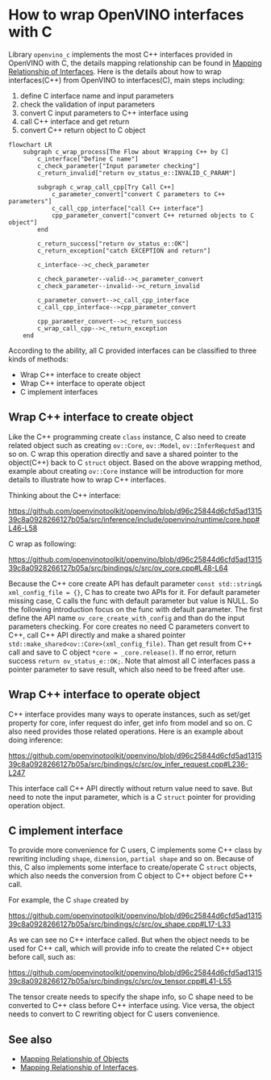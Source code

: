 # How to wrap OpenVINO interfaces with C

Library `openvino_c` implements the most C++ interfaces provided in OpenVINO with C, the details mapping relationship can be found in [Mapping Relationship of Interfaces](./docs/mapping_relationship_of_interfaces.md). Here is the details about how to wrap interfaces(C++) from OpenVINO to interfaces(C), main steps including:
 1) define C interface name and input parameters
 2) check the validation of input parameters
 3) convert C input parameters to C++ interface using
 4) call C++ interface and get return
 5) convert C++ return object to C object

```mermaid
flowchart LR
    subgraph c_wrap_process[The Flow about Wrapping C++ by C]
        c_interface["Define C name"]
        c_check_parameter["Input parameter checking"]
        c_return_invalid["return ov_status_e::INVALID_C_PARAM"]

        subgraph c_wrap_call_cpp[Try Call C++]
            c_parameter_convert["convert C parameters to C++ parameters"]
            c_call_cpp_interface["call C++ interface"]
            cpp_parameter_convert["convert C++ returned objects to C object"]
        end
        
        c_return_success["return ov_status_e::OK"]
        c_return_exception["catch EXCEPTION and return"]

        c_interface-->c_check_parameter

        c_check_parameter--valid-->c_parameter_convert
        c_check_parameter--invalid-->c_return_invalid

        c_parameter_convert-->c_call_cpp_interface
        c_call_cpp_interface-->cpp_parameter_convert

        cpp_parameter_convert-->c_return_success
        c_wrap_call_cpp-->c_return_exception
    end
```

According to the ability, all C provided interfaces can be classified to three kinds of methods:
- Wrap C++ interface to create object
- Wrap C++ interface to operate object
- C implement interfaces 

## Wrap C++ interface to create object
Like the C++ programming create `class` instance, C also need to create related object such as creating `ov::Core`, `ov::Model`, `ov::InferRequest` and so on. C wrap this operation directly and save a shared pointer to the object(C++) back to C `struct` object. Based on the above wrapping method, example about creating `ov::Core` instance will be introduction for more details to illustrate how to wrap C++ interfaces.

Thinking about the C++ interface:

https://github.com/openvinotoolkit/openvino/blob/d96c25844d6cfd5ad131539c8a0928266127b05a/src/inference/include/openvino/runtime/core.hpp#L46-L58

C wrap as following:

https://github.com/openvinotoolkit/openvino/blob/d96c25844d6cfd5ad131539c8a0928266127b05a/src/bindings/c/src/ov_core.cpp#L48-L64

Because the C++ core create API has default parameter `const std::string& xml_config_file = {}`, C has to create two APIs for it. For default parameter missing case, C calls the func with default parameter but value is NULL. So the following introduction focus on the func with default parameter. The first define the API name `ov_core_create_with_config` and than do the input parameters checking. For core creates no need C parameters convert to C++, call C++ API directly and make a shared pointer `std::make_shared<ov::Core>(xml_config_file)`. Than get result from C++ call and save to C object `*core = _core.release()`. If no error, return success `return ov_status_e::OK;`. Note that almost all C interfaces pass a pointer parameter to save result, which also need to be freed after use.

## Wrap C++ interface to operate object
C++ interface provides many ways to operate instances, such as set/get property for core, infer request do infer, get info from model and so on. C also need provides those related operations. Here is an example about doing inference:

https://github.com/openvinotoolkit/openvino/blob/d96c25844d6cfd5ad131539c8a0928266127b05a/src/bindings/c/src/ov_infer_request.cpp#L236-L247

This interface call C++ API directly without return value need to save. But need to note the input parameter, which is a C `struct` pointer for providing operation object.

## C implement interface
To provide more convenience for C users, C implements some C++ class by rewriting including `shape`, `dimension`, `partial shape` and so on. Because of this, C also implements some interface to create/operate C `struct` objects, which also needs the conversion from C object to C++ object before C++ call.

For example, the C `shape` created by

https://github.com/openvinotoolkit/openvino/blob/d96c25844d6cfd5ad131539c8a0928266127b05a/src/bindings/c/src/ov_shape.cpp#L17-L33

As we can see no C++ interface called. But when the object needs to be used for C++ call, which will provide info to create the related C++ object before call, such as:

https://github.com/openvinotoolkit/openvino/blob/d96c25844d6cfd5ad131539c8a0928266127b05a/src/bindings/c/src/ov_tensor.cpp#L41-L55

The tensor create needs to specify the shape info, so C shape need to be converted to C++ class before C++ interface using. Vice versa, the object needs to convert to C rewriting object for C users convenience.

 ## See also
 * [Mapping Relationship of Objects](./docs/mapping_relationship_of_objects.md)
 * [Mapping Relationship of Interfaces](./docs/mapping_relationship_of_interfaces.md).


